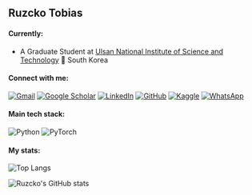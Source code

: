 ## Ruzcko Tobias

#### Currently:
- A Graduate Student at [Ulsan National Institute of Science and Technology](https://www.unist.ac.kr/) 📍 South Korea

#### Connect with me:

[![Gmail](https://img.shields.io/badge/Gmail-D14836?style=for-the-badge&logo=gmail&logoColor=white)](mailto:ruzcko@gmail.com)
[![Google Scholar](https://img.shields.io/badge/Google_Scholar-%23ffffff.svg?style=for-the-badge&logo=Google%20Scholar&logoColor=blue)](https://scholar.google.com/citations?user=bu33uNwAAAAJ&hl=en)
[![LinkedIn](https://img.shields.io/badge/linkedin-%230077B5.svg?style=for-the-badge&logo=linkedin&logoColor=white)](https://www.linkedin.com/in/ruzcko/)
[![GitHub](https://img.shields.io/badge/GitHub-black.svg?style=for-the-badge&logo=GitHub&logoColor=white)](https://github.com/ruzcko)
[![Kaggle](https://img.shields.io/badge/Kaggle-035a7d?style=for-the-badge&logo=kaggle&logoColor=white)](https://www.kaggle.com/ruzckotobias)
[![WhatsApp](https://img.shields.io/badge/WhatsApp-25D366?style=for-the-badge&logo=whatsapp&logoColor=white)](https://wa.me/639173056717)

#### Main tech stack:

![Python](https://img.shields.io/badge/python-3670A0?style=for-the-badge&logo=python&logoColor=ffdd54)
![PyTorch](https://img.shields.io/badge/PyTorch-%23EE4C2C.svg?style=for-the-badge&logo=PyTorch&logoColor=white)

#### My stats:

![Top Langs](https://github-readme-stats.vercel.app/api/top-langs/?username=ruzcko&layout=compact&card_width=500)

![Ruzcko's GitHub stats](https://github-readme-stats.vercel.app/api?username=ruzcko&show_icons=true&theme=swift&rank_icon=github&card_width=500)

<!--
![Matplotlib](https://img.shields.io/badge/Matplotlib-%23ffffff.svg?style=for-the-badge&logo=Matplotlib&logoColor=black)
![Seaborn](https://img.shields.io/badge/Seaborn-blue.svg?style=for-the-badge&logo=Seaborn&logoColor=black)
![TensorFlow](https://img.shields.io/badge/TensorFlow-%23FF6F00.svg?style=for-the-badge&logo=TensorFlow&logoColor=white)
![Pandas](https://img.shields.io/badge/pandas-%23150458.svg?style=for-the-badge&logo=pandas&logoColor=white)
![Google Colab](https://img.shields.io/badge/Google_Colab-white.svg?style=for-the-badge&logo=Google%20Colab&logoColor=FBBC05)

[![Telegram](https://img.shields.io/badge/Telegram-2CA5E0?style=for-the-badge&logo=telegram&logoColor=white)](https://t.me/ruzckotobias)
[![KakaoTalk](https://img.shields.io/badge/kakaotalk-ffcd00.svg?style=for-the-badge&logo=kakaotalk&logoColor=000000)](pf.kakao.com/ruzcko/chat)
[![Twitter](https://img.shields.io/badge/Twitter-%231DA1F2.svg?style=for-the-badge&logo=Twitter&logoColor=white)](https://x.com/ruzcko)
[![Instagram](https://img.shields.io/badge/Instagram-%23E4405F.svg?style=for-the-badge&logo=Instagram&logoColor=white)](https://www.instagram.com/ruzcko)

![Ruzcko_Hello world!](https://github.com/ruzcko/ruzcko/assets/67700033/6b9525a8-09d8-4037-8383-002305628418)

### Hi there 👋, my name is Ruzcko 🤓

- 🦄 I'm a graduate student at Ulsan National Institute of Science and Technology (UNIST), South Korea.
- 🎓 I'm taking up PhD in Artificial Intelligence 
- 🔭 I’m currently part of the Machine Learning, Vision, and Language Laboratory
- 🌱 I’m currently learning about Multimodal AI
- 👯 I’m looking to collaborate on any AI projects
- 🤔 I’m looking for help with GitHub as I am new here

<!--
**ruzcko/ruzcko** is a ✨ _special_ ✨ repository because its `README.md` (this file) appears on your GitHub profile.

Here are some ideas to get you started:

- 🔭 I’m currently working on ...
- 🌱 I’m currently learning ...
- 👯 I’m looking to collaborate on ...
- 🤔 I’m looking for help with ...
- 💬 Ask me about ...
- 📫 How to reach me: ...
- 😄 Pronouns: ...
- ⚡ Fun fact: ...
-->
